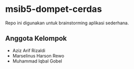 # msib5-dompet-cerdas
Repo ini digunakan untuk brainstorming aplikasi sederhana.

## Anggota Kelompok
- Aziz Arif Rizaldi
- Marselinus Harson Rewo
- Muhammad Iqbal Gobel
